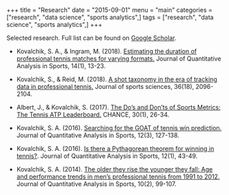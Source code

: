 +++
title = "Research"
date = "2015-09-01"
menu = "main"
categories = ["research", "data science", "sports analytics",]
tags = ["research", "data science", "sports analytics",]
+++

Selected research. Full list can be found on [Google Scholar](https://scholar.google.com.au/citations?user=mZWoXpEAAAAJ&amp;hl=en&amp;oi=ao).

- Kovalchik, S. A., & Ingram, M. (2018). [Estimating the duration of professional tennis matches for varying formats.](https://www.degruyter.com/view/j/jqas.2018.14.issue-1/jqas-2017-0077/jqas-2017-0077.xml) Journal of Quantitative Analysis in Sports, 14(1), 13-23.

- Kovalchik, S., & Reid, M. (2018). [A shot taxonomy in the era of tracking data in professional tennis.](https://shapeamerica.tandfonline.com/doi/abs/10.1080/02640414.2018.1438094) Journal of sports sciences, 36(18), 2096-2104.

- Albert, J., & Kovalchik, S. (2017). [The Do’s and Don’ts of Sports Metrics: The Tennis ATP Leaderboard.](http://amstat.tandfonline.com/doi/abs/10.1080/09332480.2017.1302717) CHANCE, 30(1), 26-34.

- Kovalchik, S. A. (2016). [Searching for the GOAT of tennis win prediction.](https://www.degruyter.com/view/j/jqas.ahead-of-print/jqas-2015-0059/jqas-2015-0059.xml) Journal of Quantitative Analysis in Sports, 12(3), 127-138.

- Kovalchik, S. A. (2016). [Is there a Pythagorean theorem for winning in tennis?](https://www.degruyter.com/view/j/jqas.2016.12.issue-1/jqas-2015-0057/jqas-2015-0057.xml). Journal of Quantitative Analysis in Sports, 12(1), 43-49.

- Kovalchik, S. A. (2014). [The older they rise the younger they fall: Age and performance trends in men’s professional tennis from 1991 to 2012.](https://www.degruyter.com/view/j/jqas.2014.10.issue-2/jqas-2013-0091/jqas-2013-0091.xml) Journal of Quantitative Analysis in Sports, 10(2), 99-107.
